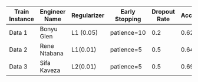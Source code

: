 




| Train Instance | Engineer Name | Regularizer | Early Stopping | Dropout Rate | Accuracy | F1 Score | Recall | Precision |
|----------------|---------------|-------------|----------------|--------------|----------|-----------|---------|-----------|
| Data 1         | Bonyu Glen    | L1 (0.05)   | patience=10    | 0.2         | 0.622    | 0.623     | 0.624   | 0.622     |
| Data 2         | Rene Ntabana  | L1(0.01)    |  patience=5    | 0.5         | 0.645    | 0.77      | 0.634   | 0.622     |
| Data 3         |Sifa Kaveza    | L2(0.01)    |  patience=5    | 0.5         | 0.69     | 0.63      | 0.625   | 0.665   |

